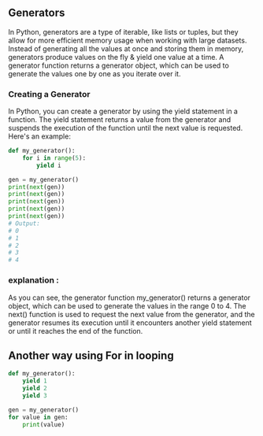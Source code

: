 ## Generators
In Python, generators are a type of iterable, like lists or tuples, but they allow for more efficient memory usage when working with large datasets. Instead of generating all the values at once and storing them in memory, generators produce values on the fly & yield one value at a time. A generator function returns a generator object, which can be used to generate the values one by one as you iterate over it.

### Creating a Generator
In Python, you can create a generator by using the yield statement in a function. The yield statement returns a value from the generator and suspends the execution of the function until the next value is requested. Here's an example:

```python
def my_generator():
    for i in range(5):
        yield i

gen = my_generator()
print(next(gen))
print(next(gen))
print(next(gen))
print(next(gen))
print(next(gen))
# Output:
# 0
# 1
# 2
# 3
# 4
```

### explanation :
As you can see, the generator function my_generator() returns a generator object, which can be used to generate the values in the range 0 to 4. The next() function is used to request the next value from the generator, and the generator resumes its execution until it encounters another yield statement or until it reaches the end of the function.

## Another way using For in looping
```python
def my_generator():
    yield 1
    yield 2
    yield 3

gen = my_generator()
for value in gen:
    print(value)
```
